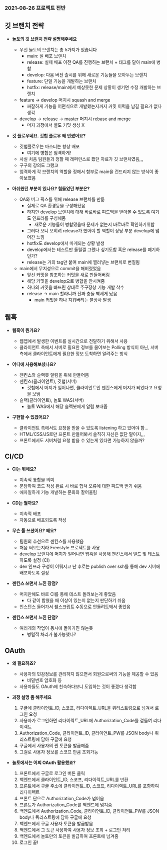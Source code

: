 ### 2021-08-26 프로젝트 전반

## 깃 브랜치 전략
- **놀토의 깃 브랜치 전략 설명해주세요**
    - 우선 놀토의 브랜치는 총 5가지가 있습니다
        - main: 실 배포 브랜치
        - release: 실제 배포 이전 QA를 진행하는 브랜치 + 태그를 달아 main에 병합
        - develop: 다음 버전 출시를 위해 새로운 기능들을 모아두는 브랜치
        - feature: 단일 기능을 개발하는 브랜치
        - hotfix: release/main에서 예상못한 문제 상황이 생기면 수정 개발하는 브랜치
    - feature -> develop 머지시 squash and merge
        - 짜잘하게 기능을 어떤식으로 개발했는지까지 커밋 이력을 남길 필요가 없다 생각
    - develop -> release -> master 머지시 rebase and merge
        - 머지 과정에서 별도 커밋 생성 X

- **깃 플로우네요. 깃헙 플로우 왜 안썼어요?**
    - 깃헙플로우는 마스터는 항상 배포
        - 여기에 병합은 엄격하게!
    - 사실 처음 팀원들과 정할 때 레퍼런스로 봤던 자료가 깃 브랜치였음,,,
    - 구구의 강의도 그랬고
    - 엄격하게 각 브랜치의 역할을 정해서 함부로 main을 건드리지 않는 방식이 좋아보였음

- **아쉬웠던 부분이 있나요? 힘들었던 부분은?**
    - QA와 버그 픽스를 위해 release 브랜치를 만듦
        - 실제로 QA 환경등을 구성해뒀음
        - 하지만 develop 브랜치에 대해 바로바로 피드백을 받아볼 수 있도록 여기도 인프라를 구성해둠
            - 새로운 기능들이 병합댔을때 문제가 없는지 바로바로 확인하기위함
        - 그러다 보니 오히려 release가 했어야 할 역할이 상당 부분 develop에 넘어간 느낌
        - hotfix도 develop에서 따게되는 상황 발생
        - develop에서는 테스트만 돌릴껄 그랬나 싶기도함 혹은 release를 폐기하던가?
        - release는 거의 tag만 붙여 main에 찔러넣는 브랜치로 변질됨
    - main에서 무지성으로 commit을 해버렸었음
        - 앞선 커밋을 참조하는 커밋을 새로 만들어버림
        - 해당 커밋을 develop으로 병합을 안시켜줌
        - 하나의 커밋을 빠뜨린 상태로 주구장창 기능 개발 착수
        - release -> main 할라니까 진짜 충돌 빡세게 났음
            - main 커밋을 하나 지워버리는 불상사 발생

## 웹훅
- **웹훅이 뭔가요?**
    - 웹앱에서 발생한 이벤트를 실시간으로 전달하기 위해서 사용
    - 클라이언트 측에서 서버로 필요한 정보를 물어보는 Polling 방식이 아닌, 서버 측에서 클라이언트에게 필요한 정보 도착하면 알려주는 방식

- **어디에 사용해보셨나요?**
    - 젠킨스와 슬랙봇 알림을 위해 만들어봄
    - 젠킨스(클라이언트), 깃헙(서버)
        - 깃헙에서 머지가 일어나면, 클라이언트인 젠킨스에게 머지가 되었다고 요청을 보냄
    - 슬랙(클라이언트), 놀토 WAS(서버)
        - 놀토 WAS에서 해당 슬랙봇에게 알림 보내줌

- **구현할 수 있겠어요?**
    - 클라이언트 측에서도 요청을 받을 수 있도록 listening 하고 있어야 함...
    - HTML/CSS/JS로만 프론트 만들어봐서 솔직히 자신은 없단 말이지,,,
    - 프론트에서도 서버처럼 요청 받을 수 있는게 있다면 가능하지 않을까?

## CI/CD
- **CI는 뭐에요?**
    - 지속적 통합을 의미
    - 분담하여 코드 작성 완료 시 바로 합쳐 오류에 대한 피드백 받기 쉬움
    - 애자일하게 기능 개발하는 문화와 잘어울림

- **CD는 뭘까요?**
    - 지속적 배포
    - 자동으로 배포되도록 작성

- **무슨 툴 쓰셨어요? 왜요?**
    - 팀원의 추천으로 젠킨스를 사용했음
    - 처음 써보는지라 Freestyle 프로젝트를 사용
    - develop 브랜치에 머지가 일어나면 웹훅을 사용해 젠킨스에서 빌드 및 테스트하도록 설정 (CI)
    - dev 인프라 구성이 이뤄지고 난 후로는 publish over ssh를 통해 dev 서버에 배포하도록 설정

- **젠킨스 쓰면서 느낀 장점?**
    - 머지만해도 바로 CI를 통해 테스트 돌려보는게 좋았음
        - 다 같이 합쳤을 때 이상이 있는지 없는지 판단하기 쉬움
    - 인스턴스 들어가서 쉘스크립트 수동으로 안돌려도돼서 좋았음

- **젠킨스 쓰면서 느낀 단점?**
    - 여러개의 작업이 동시에 돌아가진 않는듯
        - 병렬적 처리가 불가능했나?

## OAuth
- **왜 필요하죠?**
    - 사용자의 민감정보를 관리하지 않으면서 회원으로써의 기능을 제공할 수 있음
        - 비밀번호 암호화 등
    - 사용자들도 OAuth에 친숙하다보니 도입하는 것이 좋겠다 생각함

- **과정 설명 좀 해주세요**
    1. 구글에 클라이언트_ID, 스코프, 리다이렉트_URL을 쿼리스트링으로 넘겨서 로그인 요청
    2. 사용자가 로그인하면 리다이렉트_URL에 Authorization_Code를 곁들여 리다이렉트
    3. Authorization_Code, 클라이언트_ID, 클라이언트_PW를 JSON body나 쿼리스트링에 담아 구글에 요청
    4. 구글에서 사용자의 찐 토큰을 발급해줌
    5. 그걸로 사용자 정보를 스코프 만큼 조회가능
   
- **놀토에서는 어찌 OAuth 활용했죠?**
    1. 프론트에서 구글로 로그인 버튼 클릭
    2. 백엔드에서 클라이언트_ID, 스코프, 리다이렉트_URL를 반환
    3. 프론트에서 구글 주소에 클라이언트_ID, 스코프, 리다이렉트_URL를 포함하여 리다이렉트 
    4. 프론트 단으로 Authorization_Code가 넘어옴
    5. 프론트가 Authorization_Code를 백엔드에 넘겨줌
    6. 백엔드에서 Authorization_Code, 클라이언트_ID, 클라이언트_PW를 JSON body나 쿼리스트링에 담아 구글에 요청
    7. 백엔드에서 구글 사용자 토큰을 발급받음
    8. 백엔드에서 그 토큰 사용하여 사용자 정보 조회 + 로그인 처리
    9. 백엔드에서 놀토만의 토큰을 발급하여 프론트에 넘겨줌
    10. 로그인 끝!
